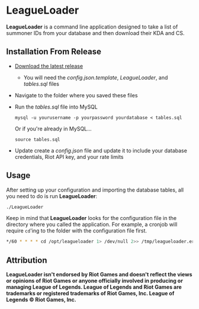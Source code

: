 # LeagueLoader

**LeagueLoader** is a command line application designed to take a
list of summoner IDs from your database and then download their
KDA and CS.

## Installation From Release

* [Download the latest release](https://github.com/NetaGaming/LeagueLoader/releases/tag/v1.5)
  * You will need the *config.json.template*, *LeagueLoader*, and *tables.sql*
	  files
* Navigate to the folder where you saved these files
* Run the *tables.sql* file into MySQL

	```
	mysql -u yourusername -p yourpassword yourdatabase < tables.sql
	```  
	Or if you're already in MySQL...  
	```
	source tables.sql
	```
* Update create a *config.json* file and update it to include your database
  credentials, Riot API key, and your rate limits

## Usage

After setting up your configuration and importing the database tables, all you
need to do is run **LeagueLoader**:

```sh
./LeagueLoader
```

Keep in mind that **LeagueLoader** looks for the configuration file in the
directory where you called the application. For example, a cronjob will
require `cd`'ing to the folder with the configuration file first.

```sh
*/60 * * * * cd /opt/leagueloader 1> /dev/null 2>> /tmp/leagueloader.err && ./leagueloader 1> /dev/null 2>> /tmp/ll.err
```

## Attribution

**LeagueLoader isn't endorsed by Riot Games and doesn't reflect the views or opinions of Riot Games or anyone officially involved in producing or managing League of Legends. League of Legends and Riot Games are trademarks or registered trademarks of Riot Games, Inc. League of Legends © Riot Games, Inc.**
